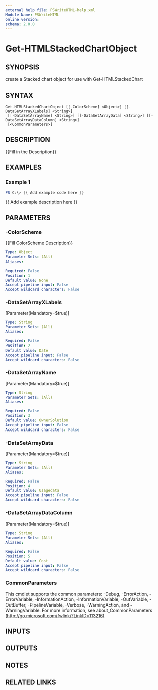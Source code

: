 ```yaml
---
external help file: PSWriteHTML-help.xml
Module Name: PSWriteHTML
online version:
schema: 2.0.0
---
```


# Get-HTMLStackedChartObject

## SYNOPSIS
create a Stacked chart object for use with Get-HTMLStackedChart

## SYNTAX

```
Get-HTMLStackedChartObject [[-ColorScheme] <Object>] [[-DataSetArrayXLabels] <String>]
 [[-DataSetArrayName] <String>] [[-DataSetArrayData] <String>] [[-DataSetArrayDataColumn] <String>]
 [<CommonParameters>]
```

## DESCRIPTION
{{Fill in the Description}}

## EXAMPLES

### Example 1
```powershell
PS C:\> {{ Add example code here }}
```

{{ Add example description here }}

## PARAMETERS

### -ColorScheme
{{Fill ColorScheme Description}}

```yaml
Type: Object
Parameter Sets: (All)
Aliases:

Required: False
Position: 1
Default value: None
Accept pipeline input: False
Accept wildcard characters: False
```

### -DataSetArrayXLabels
\[Parameter(Mandatory=$true)\]

```yaml
Type: String
Parameter Sets: (All)
Aliases:

Required: False
Position: 2
Default value: Date
Accept pipeline input: False
Accept wildcard characters: False
```

### -DataSetArrayName
\[Parameter(Mandatory=$true)\]

```yaml
Type: String
Parameter Sets: (All)
Aliases:

Required: False
Position: 3
Default value: OwnerSolution
Accept pipeline input: False
Accept wildcard characters: False
```

### -DataSetArrayData
\[Parameter(Mandatory=$true)\]

```yaml
Type: String
Parameter Sets: (All)
Aliases:

Required: False
Position: 4
Default value: Usagedata
Accept pipeline input: False
Accept wildcard characters: False
```

### -DataSetArrayDataColumn
\[Parameter(Mandatory=$true)\]

```yaml
Type: String
Parameter Sets: (All)
Aliases:

Required: False
Position: 5
Default value: Cost
Accept pipeline input: False
Accept wildcard characters: False
```

### CommonParameters
This cmdlet supports the common parameters: -Debug, -ErrorAction, -ErrorVariable, -InformationAction, -InformationVariable, -OutVariable, -OutBuffer, -PipelineVariable, -Verbose, -WarningAction, and -WarningVariable. For more information, see about_CommonParameters (http://go.microsoft.com/fwlink/?LinkID=113216).

## INPUTS

## OUTPUTS

## NOTES

## RELATED LINKS
